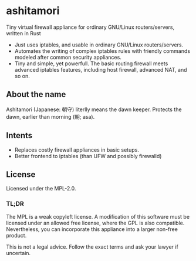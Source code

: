 # ashitamori

Tiny virtual firewall appliance for ordinary GNU/Linux routers/servers, written in Rust

- Just uses iptables, and usable in ordinary GNU/Linux routers/servers.
- Automates the writing of complex iptables rules with friendly commands modeled after common security appliances.
- Tiny and simple, yet powerfull. The basic routing firewall meets advanced iptables features, including host firewall, advanced NAT, and so on.

## About the name

Ashitamori (Japanese: 朝守) literlly means the dawn keeper. Protects the dawn, earlier than morning (朝; asa).

## Intents

- Replaces costly firewall appliances in basic setups.
- Better frontend to iptables (than UFW and possibly firewalld)

## License

Licensed under the MPL-2.0. 

### TL;DR
The MPL is a weak copyleft license. A modification of this software must be licensed under an allowed free license, where the GPL is also compatible. Nevertheless, you can incorporate this appliance into a larger non-free product.

This is not a legal advice. Follow the exact terms and ask your lawyer if uncertain.
